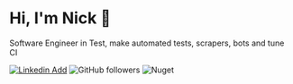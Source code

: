 # Hi, I'm Nick 👋

Software Engineer in Test, make automated tests, scrapers, bots and tune CI

[![Linkedin Add](https://img.shields.io/badge/LinkedIn--_.svg?style=social&logo=linkedin)](https://www.linkedin.com/in/unickq/)
![GitHub followers](https://img.shields.io/github/followers/unickq?label=follow&style=social)
![Nuget](https://img.shields.io/nuget/dt/nunit.allure?style=social)
<!--
**unickq/unickq** is a ✨ _special_ ✨ repository because its `README.md` (this file) appears on your GitHub profile.

Here are some ideas to get you started:

- 🔭 I’m currently working on ...
- 🌱 I’m currently learning ...
- 👯 I’m looking to collaborate on ...
- 🤔 I’m looking for help with ...
- 💬 Ask me about ...
- 📫 How to reach me: ...
- 😄 Pronouns: ...
- ⚡ Fun fact: ...
-->
